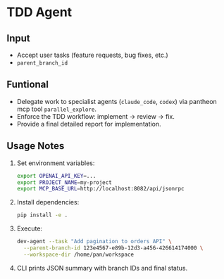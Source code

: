 # TDD Agent

## Input
- Accept user tasks (feature requests, bug fixes, etc.) 
- `parent_branch_id`

## Funtional
- Delegate work to specialist agents (`claude_code`, `codex`) via pantheon mcp tool `parallel_explore`.
- Enforce the TDD workflow: implement → review → fix.
- Provide a final detailed report for implementation.

## Usage Notes
1. Set environment variables:
   ```bash
   export OPENAI_API_KEY=...
   export PROJECT_NAME=my-project
   export MCP_BASE_URL=http://localhost:8082/api/jsonrpc
   ```
2. Install dependencies:
   ```bash
   pip install -e .
   ```
3. Execute:
   ```bash
   dev-agent --task "Add pagination to orders API" \
     --parent-branch-id 123e4567-e89b-12d3-a456-426614174000 \
     --workspace-dir /home/pan/workspace
   ```
4. CLI prints JSON summary with branch IDs and final status.
